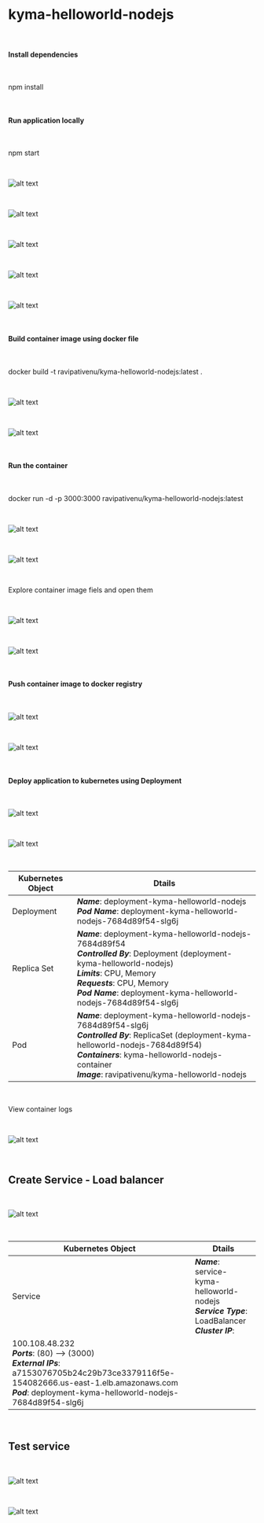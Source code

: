 # kyma-helloworld-nodejs

</br>

#### Install dependencies

</br>

npm install

</br>

#### Run application locally

</br>

npm start

</br>

![alt text](images/IMG1.PNG)

</br>

![alt text](images/IMG2.PNG)

</br>

![alt text](images/IMG3.PNG)

</br>

![alt text](images/IMG4.PNG)

</br>

![alt text](images/IMG5.PNG)

</br>

#### Build container image using docker file

</br>

docker build -t ravipativenu/kyma-helloworld-nodejs:latest .

</br>

![alt text](images/IMG6.PNG)

</br>

![alt text](images/IMG7.PNG)

</br>

#### Run the container

</br>

docker run -d -p 3000:3000 ravipativenu/kyma-helloworld-nodejs:latest

</br>

![alt text](images/IMG8.PNG)

</br>

![alt text](images/IMG9.PNG)

</br>

Explore container image fiels and open them

</br>

![alt text](images/IMG10.PNG)

</br>

![alt text](images/IMG11.PNG)

</br>

#### Push container image to docker registry

</br>

![alt text](images/IMG12.PNG)

</br>

![alt text](images/IMG13.PNG)

</br>

#### Deploy application to kubernetes using Deployment

</br>

![alt text](images/IMG15.PNG)

</br>

![alt text](images/IMG16.PNG)

</br>

| Kubernetes Object           | Dtails          |
| --------------------------- | --------------- |
| Deployment                  | ***Name***: deployment-kyma-helloworld-nodejs </br> ***Pod Name***: deployment-kyma-helloworld-nodejs-7684d89f54-slg6j |
| Replica Set                 | ***Name***: deployment-kyma-helloworld-nodejs-7684d89f54 </br> ***Controlled By***: Deployment (deployment-kyma-helloworld-nodejs) </br> ***Limits***: CPU, Memory </br> ***Requests***: CPU, Memory    </br> ***Pod Name***: deployment-kyma-helloworld-nodejs-7684d89f54-slg6j                |
| Pod                         | ***Name***: deployment-kyma-helloworld-nodejs-7684d89f54-slg6j  </br> ***Controlled By***: ReplicaSet (deployment-kyma-helloworld-nodejs-7684d89f54) </br> ***Containers***: kyma-helloworld-nodejs-container </br> ***Image***: ravipativenu/kyma-helloworld-nodejs|


</br>

View container logs

</br>

![alt text](images/IMG17.PNG)

</br>

## Create Service - Load balancer

</br>

![alt text](images/IMG18.PNG)

</br>

| Kubernetes Object           | Dtails          |
| --------------------------- | --------------- |
| Service                     | ***Name***: service-kyma-helloworld-nodejs </br> ***Service Type***: LoadBalancer </br> ***Cluster IP***:
100.108.48.232 </br> ***Ports***: (80) --> (3000) </br> ***External IPs***: a7153076705b24c29b73ce3379116f5e-154082666.us-east-1.elb.amazonaws.com </br> ***Pod***: deployment-kyma-helloworld-nodejs-7684d89f54-slg6j                                                                                                    |

</br>

## Test service

</br>

![alt text](images/IMG19.PNG)

</br>

![alt text](images/IMG20.PNG)

</br>

